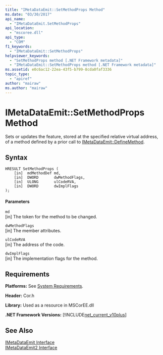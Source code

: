 ```yaml
---
title: "IMetaDataEmit::SetMethodProps Method"
ms.date: "03/30/2017"
api_name: 
  - "IMetaDataEmit.SetMethodProps"
api_location: 
  - "mscoree.dll"
api_type: 
  - "COM"
f1_keywords: 
  - "IMetaDataEmit::SetMethodProps"
helpviewer_keywords: 
  - "SetMethodProps method [.NET Framework metadata]"
  - "IMetaDataEmit::SetMethodProps method [.NET Framework metadata]"
ms.assetid: e0c6ac12-22ea-43f5-b799-8cda0faf3336
topic_type: 
  - "apiref"
author: "mairaw"
ms.author: "mairaw"
---
```

# IMetaDataEmit::SetMethodProps Method
Sets or updates the feature, stored at the specified relative virtual address, of a method defined by a prior call to [IMetaDataEmit::DefineMethod](../../../../docs/framework/unmanaged-api/metadata/imetadataemit-definemethod-method.md).  
  
## Syntax  
  
```  
HRESULT SetMethodProps (   
    [in]  mdMethodDef md,   
    [in]  DWORD       dwMethodFlags,  
    [in]  ULONG       ulCodeRVA,   
    [in]  DWORD       dwImplFlags   
);  
```  
  
#### Parameters  
 `md`  
 [in] The token for the method to be changed.  
  
 `dwMethodFlags`  
 [in] The member attributes.  
  
 `ulCodeRVA`  
 [in] The address of the code.  
  
 `dwImplFlags`  
 [in] The implementation flags for the method.  
  
## Requirements  
 **Platforms:** See [System Requirements](../../../../docs/framework/get-started/system-requirements.md).  
  
 **Header:** Cor.h  
  
 **Library:** Used as a resource in MSCorEE.dll  
  
 **.NET Framework Versions:** [!INCLUDE[net_current_v10plus](../../../../includes/net-current-v10plus-md.md)]  
  
## See Also  
 [IMetaDataEmit Interface](../../../../docs/framework/unmanaged-api/metadata/imetadataemit-interface.md)  
 [IMetaDataEmit2 Interface](../../../../docs/framework/unmanaged-api/metadata/imetadataemit2-interface.md)
